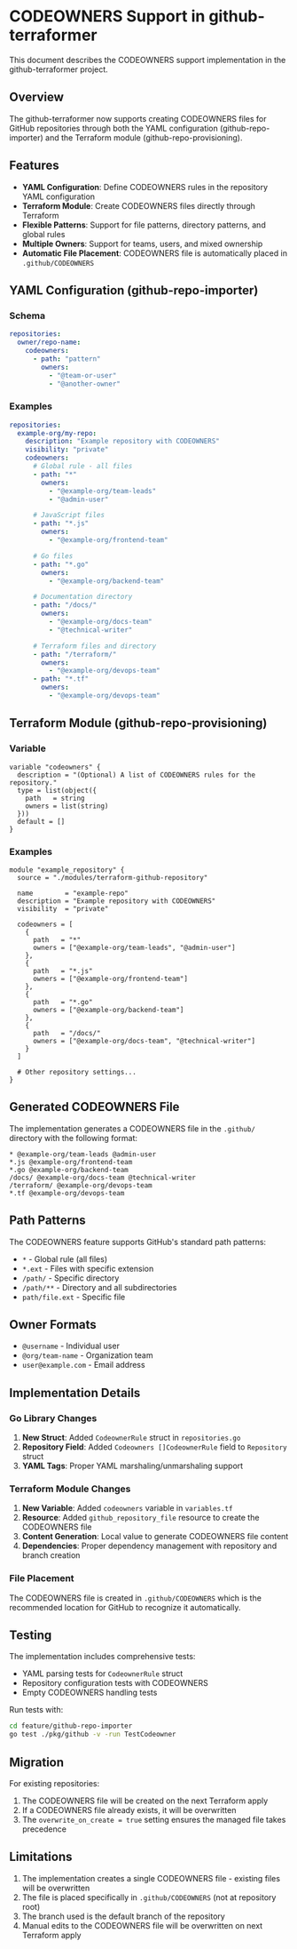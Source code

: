 # CODEOWNERS Support in github-terraformer

This document describes the CODEOWNERS support implementation in the github-terraformer project.

## Overview

The github-terraformer now supports creating CODEOWNERS files for GitHub repositories through both the YAML configuration (github-repo-importer) and the Terraform module (github-repo-provisioning).

## Features

- **YAML Configuration**: Define CODEOWNERS rules in the repository YAML configuration
- **Terraform Module**: Create CODEOWNERS files directly through Terraform
- **Flexible Patterns**: Support for file patterns, directory patterns, and global rules
- **Multiple Owners**: Support for teams, users, and mixed ownership
- **Automatic File Placement**: CODEOWNERS file is automatically placed in `.github/CODEOWNERS`

## YAML Configuration (github-repo-importer)

### Schema

```yaml
repositories:
  owner/repo-name:
    codeowners:
      - path: "pattern"
        owners:
          - "@team-or-user"
          - "@another-owner"
```

### Examples

```yaml
repositories:
  example-org/my-repo:
    description: "Example repository with CODEOWNERS"
    visibility: "private"
    codeowners:
      # Global rule - all files
      - path: "*"
        owners:
          - "@example-org/team-leads"
          - "@admin-user"

      # JavaScript files
      - path: "*.js"
        owners:
          - "@example-org/frontend-team"

      # Go files
      - path: "*.go"
        owners:
          - "@example-org/backend-team"

      # Documentation directory
      - path: "/docs/"
        owners:
          - "@example-org/docs-team"
          - "@technical-writer"

      # Terraform files and directory
      - path: "/terraform/"
        owners:
          - "@example-org/devops-team"
      - path: "*.tf"
        owners:
          - "@example-org/devops-team"
```

## Terraform Module (github-repo-provisioning)

### Variable

```hcl
variable "codeowners" {
  description = "(Optional) A list of CODEOWNERS rules for the repository."
  type = list(object({
    path   = string
    owners = list(string)
  }))
  default = []
}
```

### Examples

```hcl
module "example_repository" {
  source = "./modules/terraform-github-repository"

  name        = "example-repo"
  description = "Example repository with CODEOWNERS"
  visibility  = "private"

  codeowners = [
    {
      path   = "*"
      owners = ["@example-org/team-leads", "@admin-user"]
    },
    {
      path   = "*.js"
      owners = ["@example-org/frontend-team"]
    },
    {
      path   = "*.go"
      owners = ["@example-org/backend-team"]
    },
    {
      path   = "/docs/"
      owners = ["@example-org/docs-team", "@technical-writer"]
    }
  ]

  # Other repository settings...
}
```

## Generated CODEOWNERS File

The implementation generates a CODEOWNERS file in the `.github/` directory with the following format:

```
* @example-org/team-leads @admin-user
*.js @example-org/frontend-team
*.go @example-org/backend-team
/docs/ @example-org/docs-team @technical-writer
/terraform/ @example-org/devops-team
*.tf @example-org/devops-team
```

## Path Patterns

The CODEOWNERS feature supports GitHub's standard path patterns:

- `*` - Global rule (all files)
- `*.ext` - Files with specific extension
- `/path/` - Specific directory
- `/path/**` - Directory and all subdirectories
- `path/file.ext` - Specific file

## Owner Formats

- `@username` - Individual user
- `@org/team-name` - Organization team
- `user@example.com` - Email address

## Implementation Details

### Go Library Changes

1. **New Struct**: Added `CodeownerRule` struct in `repositories.go`
2. **Repository Field**: Added `Codeowners []CodeownerRule` field to `Repository` struct
3. **YAML Tags**: Proper YAML marshaling/unmarshaling support

### Terraform Module Changes

1. **New Variable**: Added `codeowners` variable in `variables.tf`
2. **Resource**: Added `github_repository_file` resource to create the CODEOWNERS file
3. **Content Generation**: Local value to generate CODEOWNERS file content
4. **Dependencies**: Proper dependency management with repository and branch creation

### File Placement

The CODEOWNERS file is created in `.github/CODEOWNERS` which is the recommended location for GitHub to recognize it automatically.

## Testing

The implementation includes comprehensive tests:

- YAML parsing tests for `CodeownerRule` struct
- Repository configuration tests with CODEOWNERS
- Empty CODEOWNERS handling tests

Run tests with:
```bash
cd feature/github-repo-importer
go test ./pkg/github -v -run TestCodeowner
```

## Migration

For existing repositories:
1. The CODEOWNERS file will be created on the next Terraform apply
2. If a CODEOWNERS file already exists, it will be overwritten
3. The `overwrite_on_create = true` setting ensures the managed file takes precedence

## Limitations

1. The implementation creates a single CODEOWNERS file - existing files will be overwritten
2. The file is placed specifically in `.github/CODEOWNERS` (not at repository root)
3. The branch used is the default branch of the repository
4. Manual edits to the CODEOWNERS file will be overwritten on next Terraform apply